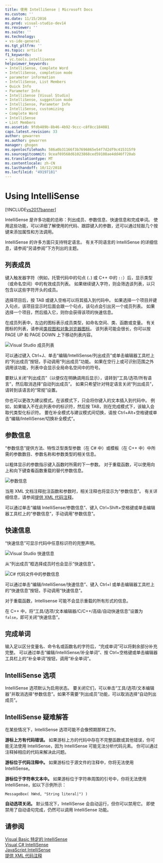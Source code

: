```yaml
---
title: 使用 IntelliSense | Microsoft Docs
ms.custom: ''
ms.date: 11/15/2016
ms.prod: visual-studio-dev14
ms.reviewer: ''
ms.suite: ''
ms.technology:
- vs-ide-general
ms.tgt_pltfrm: ''
ms.topic: article
f1_keywords:
- vc.tools.intellisense
helpviewer_keywords:
- IntelliSense, Complete Word
- IntelliSense, completion mode
- parameter information
- IntelliSense, List Members
- Quick Info
- Parameter Info
- IntelliSense [Visual Studio]
- IntelliSense, suggestion mode
- IntelliSense, Parameter Info
- IntelliSense, customizing
- Complete Word
- IntelliSense
- List Members
ms.assetid: 9fdb489b-8b46-4b92-9ccc-c8f8cc184081
caps.latest.revision: 33
author: gewarren
ms.author: gewarren
manager: ghogen
ms.openlocfilehash: 586a0b31166f3b7696865e54f7d2df9c415315f9
ms.sourcegitcommit: 9ceaf69568d61023868ced59108ae4dd46f720ab
ms.translationtype: MT
ms.contentlocale: zh-CN
ms.lasthandoff: 10/12/2018
ms.locfileid: "49197181"
---
```

# <a name="using-intellisense"></a>Using IntelliSense
[!INCLUDE[vs2017banner](../includes/vs2017banner.md)]

IntelliSense 是许多功能的总称：列出成员、参数信息、快速信息和完成单词。 使用这些功能，可以详细了解使用的代码、跟踪键入的参数，还可以通过轻敲几个按键来添加属性和方法调用。  
  
 IntelliSense 的许多方面只支持特定语言。 有关不同语言的 IntelliSense 的详细信息，请参阅“另请参阅”下方列出的主题。  
  
## <a name="list-members"></a>列表成员  
 键入触发器字符（例如，托管代码中的句点 (`.`) 或 C++ 中的 `::`）后，显示类型（或命名空间）中的有效成员列表。 如果继续键入字符，则会筛选该列表，以只包含以这些字符开头的成员。  
  
 选择项目后，按 TAB 或键入空格可以将其插入到代码中。 如果选择一个项目并键入句点，该项目显示时后面会跟一个句点，该句点会引出另一个成员列表。 如果选择一个项目，然后插入它，则你会获得该项的快速信息。  
  
 在成员列表中，左边的图标表示成员类型，如命名空间、类、函数或变量。 有关图标的列表，请参阅[类视图和对象浏览器图标](../ide/class-view-and-object-browser-icons.md)。 该列表可能会很长，你可以按 PAGE UP 和 PAGE DOWN 上下移动列表内容。  
  
 ![Visual Studio 成员列表](../ide/media/vs2015-intellisense.png "vs2015_Intellisense")  
  
 可以通过键入 Ctrl+J、单击“编辑/IntelliSense/列出成员”或单击编辑器工具栏上的“列出成员”按钮，手动调用“列出成员”功能。 如果在空行上或可识别范围之外调用该功能，列表中会显示全局命名空间中的符号。  
  
 要默认关闭“列出成员”（以便仅在明确调用后显示），请转到“工具/选项/所有语言”，然后取消选择“自动列出成员”。 如果只希望针对特定语言关闭“列出成员”，请转到该语言的“常规”设置。  
  
 你也可以更改为建议模式。在该模式下，只会将你键入的文本插入到代码中。 例如，如果输入不在此列表中的标识符，然后按 TAB，则在完成模式下，该输入会取代类型化标识符。 要在补全模式与建议模式间切换，请按 Ctrl+Alt+空格键或单击“编辑/IntelliSense/切换补全模式”。  
  
## <a name="parameter-info"></a>参数信息  
 “参数信息”提供方法、特性泛型类型参数（在 C# 中）或模板（在 C++ 中）中所需的参数数目、参数名称和参数类型的相关信息。  
  
 以粗体显示的参数指示键入函数时所需的下一参数。 对于重载函数，可以使用向上和向下键查看函数重载的替代参数信息。  
  
 ![参数信息](../ide/media/vs2015-param-info.png "VS2015_param_Info")  
  
 当用 XML 文档注释批注函数和参数时，相关注释也将显示为“参数信息”。 有关详细信息，请参阅[提供 XML 代码注释](../ide/supplying-xml-code-comments.md)。  
  
 可以通过单击“编辑 IntelliSense/参数信息”、键入 Ctrl+Shift+空格键或单击编辑器工具栏上的“参数信息”，手动调用“参数信息”。  
  
## <a name="quick-info"></a>快速信息  
 “快速信息”可显示代码中任意标识符的完整声明。  
  
 ![Visual Studio 快速信息](../ide/media/vs2015-quick-info.png "VS2015_Quick_info")  
  
 从“列出成员”框选择成员时也会显示“快速信息”。  
  
 ![C&#35; 代码文件中的参数信息](../ide/media/vs2015-paraminfo.png "VS2015_ParamInfo")  
  
 可以通过单击“编辑/IntelliSense/快速信息”、键入 Ctrl+I 或单击编辑器工具栏上的“快速信息”按钮，手动调用“快速信息”。  
  
 对于重载函数，Intellisense 可能不会显示重载的所有形式的信息。  
  
 在 C++ 中，将“工具/选项/文本编辑器/C/C++/高级/自动快速信息”设置为 `false`，即可关闭“快速信息”。  
  
## <a name="complete-word"></a>完成单词  
 输入足以区分变量名、命令名或函数名的字符后，“完成单词”可以将剩余部分补充完整。 可以通过单击“编辑/IntelliSense/补全单词”、按 Ctrl+空格键或单击编辑器工具栏上的“补全单词”按钮，调用“补全单词”。  
  
## <a name="intellisense-options"></a>IntelliSense 选项  
 IntelliSense 选项默认为启用状态。 要关闭它们，可以单击“工具/选项/文本编辑器”并取消选择“参数信息”。如果不需要“列出成员”功能，可以取消选择“自动列出成员”。  
  
## <a name="troubleshooting-intellisense"></a>IntelliSense 疑难解答  
 在某些情况下，IntelliSense 选项可能不会像预期那样工作。  
  
 **游标上方有代码错误。** 如果游标上方的代码中存在不完整函数或其他错误，你可能无法使用 IntelliSense，因为 IntelliSense 可能无法分析代码元素。 你可以通过注释掉相应的代码来解决此问题。  
  
 **游标位于代码注释中。** 如果游标位于源文件的注释中，你将无法使用 IntelliSense。  
  
 **游标位于字符串文本中。** 如果游标位于字符串周围的引号中，你将无法使用 IntelliSense，如以下示例所示：  
  
```  
MessageBox( hWnd, "String literal|") )  
```  
  
 **自动选项关闭。** 默认情况下，IntelliSense 会自动运行，但你可以禁用它。 即使禁用了自动语句完成，仍然可以调用 IntelliSense 功能。  
  
## <a name="see-also"></a>请参阅  
 [Visual Basic 特定的 IntelliSense](../ide/visual-basic-specific-intellisense.md)   
 [Visual C# IntelliSense](../ide/visual-csharp-intellisense.md)   
 [JavaScript IntelliSense](../ide/javascript-intellisense.md)   
 [提供 XML 代码注释](../ide/supplying-xml-code-comments.md)



